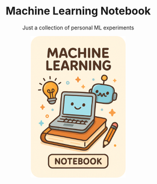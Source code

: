 <h1 align="center">Machine Learning Notebook</h1>

<p align="center">
    Just a collection of personal ML experiments
</p>
<p align="center">
    <img src="Cover_Image.png" alt="Cover Image" width="50%">
</p>